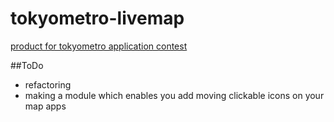 # tokyometro-livemap
[product for tokyometro application contest](https://livemap-of-tokyometro.herokuapp.com/)

##ToDo
* refactoring
* making a module which enables you add moving clickable icons on your map apps
